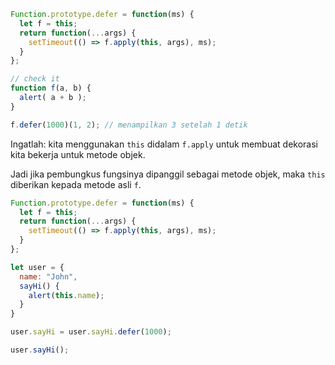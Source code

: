 

```js run
Function.prototype.defer = function(ms) {
  let f = this;
  return function(...args) {
    setTimeout(() => f.apply(this, args), ms);
  }
};

// check it
function f(a, b) {
  alert( a + b );
}

f.defer(1000)(1, 2); // menampilkan 3 setelah 1 detik
```

Ingatlah: kita menggunakan `this` didalam `f.apply` untuk membuat dekorasi kita bekerja untuk metode objek.

Jadi jika pembungkus fungsinya dipanggil sebagai metode objek, maka `this` diberikan kepada metode asli `f`.

```js run
Function.prototype.defer = function(ms) {
  let f = this;
  return function(...args) {
    setTimeout(() => f.apply(this, args), ms);
  }
};

let user = {
  name: "John",
  sayHi() {
    alert(this.name);
  }
}

user.sayHi = user.sayHi.defer(1000);

user.sayHi();
```
